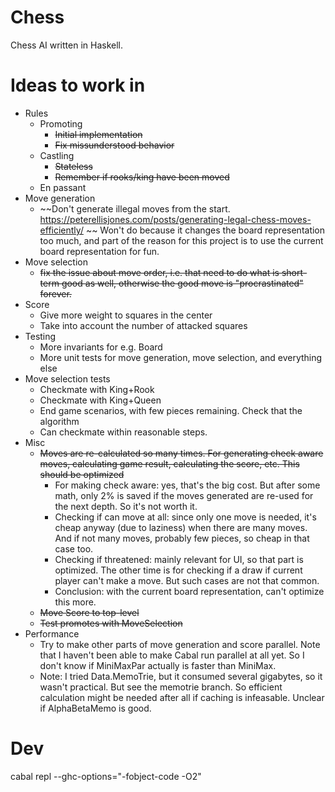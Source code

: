 
# Chess

Chess AI written in Haskell.

# Ideas to work in

- Rules
    - Promoting
        - ~~Initial implementation~~
        - ~~Fix missunderstood behavior~~
    - Castling
        - ~~Stateless~~
        - ~~Remember if rooks/king have been moved~~
    - En passant
- Move generation
    - ~~Don't generate illegal moves from the start.
      https://peterellisjones.com/posts/generating-legal-chess-moves-efficiently/ ~~ Won't do because it changes the board representation too much, and part of the reason for this project is to use the current board representation for fun. 
- Move selection
    - ~~fix the issue about move order, i.e. that need to do what is short-term
      good as well, otherwise the good move is "procrastinated" forever.~~
- Score
    - Give more weight to squares in the center
    - Take into account the number of attacked squares
- Testing
    - More invariants for e.g. Board
    - More unit tests for move generation, move selection, and everything else
- Move selection tests
    - Checkmate with King+Rook
    - Checkmate with King+Queen
    - End game scenarios, with few pieces remaining. Check that the algorithm
    - Can checkmate within reasonable steps.
- Misc
    - ~~Moves are re-calculated so many times. For generating check aware moves,
      calculating game result, calculating the score, etc. This should be
      optimized~~
      - For making check aware: yes, that's the big cost. But after some math, only 2% is saved if the moves generated are re-used for the next depth. So it's not worth it.
      - Checking if can move at all: since only one move is needed, it's cheap anyway (due to laziness) when there are many moves. And if not many moves, probably few pieces, so cheap in that case too.
      - Checking if threatened: mainly relevant for UI, so that part is optimized. The other time is for checking if a draw if current player can't make a move. But such cases are not that common.
      - Conclusion: with the current board representation, can't optimize this more.
    - ~~Move Score to top-level~~
    - ~~Test promotes with MoveSelection~~
- Performance
    - Try to make other parts of move generation and score parallel. Note that I haven't been able to make Cabal run parallel at all yet. So I don't know if MiniMaxPar actually is faster than MiniMax.
    - Note: I tried Data.MemoTrie, but it consumed several gigabytes, so it wasn't practical. But see the memotrie branch. So efficient calculation might be needed after all if caching is infeasable. Unclear if AlphaBetaMemo is good.

# Dev

cabal repl --ghc-options="-fobject-code -O2"
